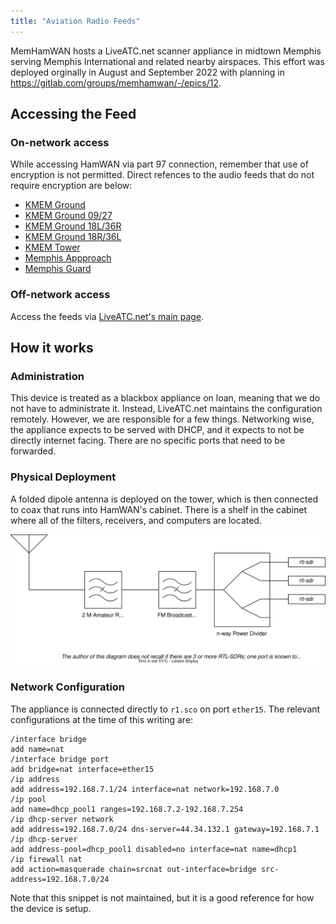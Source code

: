 ```yaml
---
title: "Aviation Radio Feeds"
---
```

MemHamWAN hosts a LiveATC.net scanner appliance in midtown Memphis serving Memphis International and related nearby airspaces. This effort was deployed orginally in August and September 2022 with planning in https://gitlab.com/groups/memhamwan/-/epics/12.

## Accessing the Feed

### On-network access

While accessing HamWAN via part 97 connection, remember that use of encryption is not permitted. Direct refences to the audio feeds that do not require encryption are below:

- [KMEM Ground](http://d.liveatc.net/kmem2_gnd)
- [KMEM Ground 09/27](http://d.liveatc.net/kmem2_gnd_0927)
- [KMEM Ground 18L/36R](http://d.liveatc.net/kmem2_gnd_18l36r)
- [KMEM Ground 18R/36L](http://d.liveatc.net/kmem2_gnd_18r36l)
- [KMEM Tower](http://d.liveatc.net/kmem2_twr)
- [Memphis Appproach](http://d.liveatc.net/kmem2_app)
- [Memphis Guard](http://d.liveatc.net/kmem2_guard)

### Off-network access

Access the feeds via [LiveATC.net's main page](https://www.liveatc.net/search/?icao=kmem).

## How it works

### Administration

This device is treated as a blackbox appliance on loan, meaning that we do not have to administrate it. Instead, LiveATC.net maintains the configuration remotely. However, we are responsible for a few things. Networking wise, the appliance expects to be served with DHCP, and it expects to not be directly internet facing. There are no specific ports that need to be forwarded.

### Physical Deployment

A folded dipole antenna is deployed on the tower, which is then connected to coax that runs into HamWAN's cabinet. There is a shelf in the cabinet where all of the filters, receivers, and computers are located.

![Untitled_Diagram.drawio.svg](images/Untitled_Diagram.drawio.svg)

### Network Configuration

The appliance is connected directly to `r1.sco` on port `ether15`. The relevant configurations at the time of this writing are:

```
/interface bridge
add name=nat
/interface bridge port
add bridge=nat interface=ether15
/ip address
add address=192.168.7.1/24 interface=nat network=192.168.7.0
/ip pool
add name=dhcp_pool1 ranges=192.168.7.2-192.168.7.254
/ip dhcp-server network
add address=192.168.7.0/24 dns-server=44.34.132.1 gateway=192.168.7.1
/ip dhcp-server
add address-pool=dhcp_pool1 disabled=no interface=nat name=dhcp1
/ip firewall nat
add action=masquerade chain=srcnat out-interface=bridge src-address=192.168.7.0/24
```

Note that this snippet is not maintained, but it is a good reference for how the device is setup.
